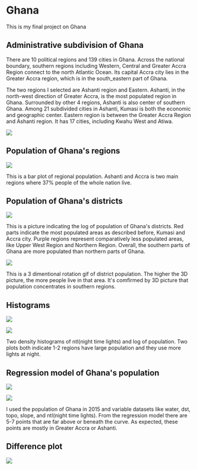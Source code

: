 # Ghana

This is my final project on Ghana

## Administrative subdivision of Ghana

There are 10 political regions and 139 cities in Ghana. Across the national boundary, southern regions including Western, Central and Greater Accra Region connect to the north Atlantic Ocean. Its capital Accra city lies in the Greater Accra region, which is in the south_eastern part of Ghana. 

The two regions I selected are Ashanti region and Eastern. Ashanti, in the north-west direction of Greater Accra, is the most populated region in Ghana. Surrounded by other 4 regions, Ashanti is also center of southern Ghana. Among 21 subdivided cities in Ashanti, Kumasi
is both the economic and geographic center. Eastern region is between the Greater Accra Region and Ashanti region. It has 17 cities, including Kwahu West and Atiwa.

![](Second.png)

## Population of Ghana's regions

![](GHANA_Task11.png)

This is a bar plot of regional population. Ashanti and Accra is two main regions where 37% people of the whole nation live.

## Population of Ghana's districts

![](Districts.png)

This is a picture indicating the log of population of Ghana's districts. Red parts indicate the most populated areas as described before, Kumasi and Accra city. Purple regions represent comparatively less populated areas, like Upper West Region and Northern Region. Overall, the southern parts of Ghana are more populated than northern parts of Ghana.

   ![](3dgif.gif)
   
This is a 3 dimentional rotation gif of district population. The higher the 3D picture, the more people live in that area. It's comfirmed by 3D picture that population concentrates in southern regions.
   
## Histograms 

![](project2_ntl.png)

![](Project2_pop15.png)

Two density histograms of ntl(night time lights) and log of population.
Two plots both indicate 1-2 regions have large population and they use more lights at night.

## Regression model of Ghana's population

![](stretchgoal.png)

![](catch.PNG)

I used the population of Ghana in 2015 and variable datasets like water, dst, topo, slope, and ntl(night time lights).
From the regression model there are 5-7 points that are far above or beneath the curve. As expected, these points are mostly in Greater Accra or Ashanti.

## Difference plot

![](kumasi_diff.png)
